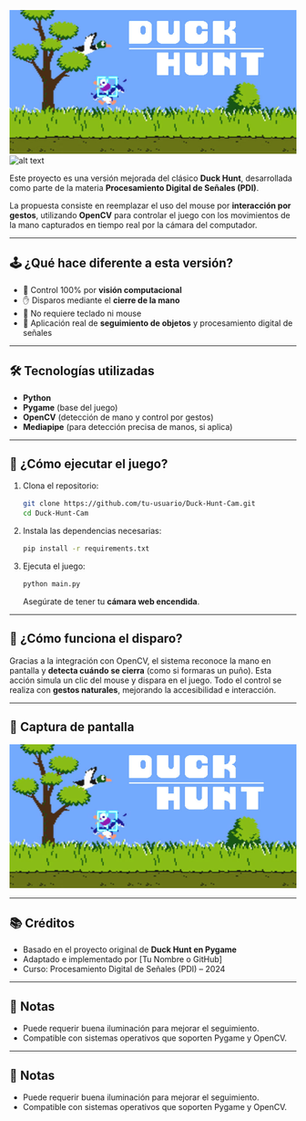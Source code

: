 ![Duck Hunt Gameplay](DuckHunt.jpg) ![alt text](DuckHunt-1.jpg)

Este proyecto es una versión mejorada del clásico **Duck Hunt**, desarrollada como parte de la materia **Procesamiento Digital de Señales (PDI)**.

La propuesta consiste en reemplazar el uso del mouse por **interacción por gestos**, utilizando **OpenCV** para controlar el juego con los movimientos de la mano capturados en tiempo real por la cámara del computador.

---

## 🕹️ ¿Qué hace diferente a esta versión?

- 🎥 Control 100% por **visión computacional**
- ✋ Disparos mediante el **cierre de la mano**
- 🚫 No requiere teclado ni mouse
- 🧠 Aplicación real de **seguimiento de objetos** y procesamiento digital de señales

---

## 🛠️ Tecnologías utilizadas

- **Python**
- **Pygame** (base del juego)
- **OpenCV** (detección de mano y control por gestos)
- **Mediapipe** (para detección precisa de manos, si aplica)

---

## 🚀 ¿Cómo ejecutar el juego?

1. Clona el repositorio:

   ```bash
   git clone https://github.com/tu-usuario/Duck-Hunt-Cam.git
   cd Duck-Hunt-Cam
   ```

2. Instala las dependencias necesarias:

   ```bash
   pip install -r requirements.txt
   ```

3. Ejecuta el juego:

   ```bash
   python main.py
   ```

   Asegúrate de tener tu **cámara web encendida**.

---

## 🧠 ¿Cómo funciona el disparo?

Gracias a la integración con OpenCV, el sistema reconoce la mano en pantalla y **detecta cuándo se cierra** (como si formaras un puño). Esta acción simula un clic del mouse y dispara en el juego. Todo el control se realiza con **gestos naturales**, mejorando la accesibilidad e interacción.

---

## 📸 Captura de pantalla

![Captura Duck Hunt](DuckHunt.jpg)

---

## 📚 Créditos

- Basado en el proyecto original de **Duck Hunt en Pygame**
- Adaptado e implementado por [Tu Nombre o GitHub]
- Curso: Procesamiento Digital de Señales (PDI) – 2024

---

## 📌 Notas

- Puede requerir buena iluminación para mejorar el seguimiento.
- Compatible con sistemas operativos que soporten Pygame y OpenCV.

---

## 📌 Notas

- Puede requerir buena iluminación para mejorar el seguimiento.
- Compatible con sistemas operativos que soporten Pygame y OpenCV.
